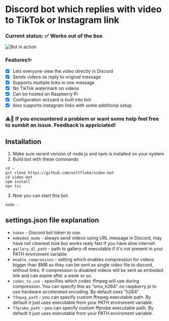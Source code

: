 # Discord bot which replies with video to TikTok or Instagram link
### Current status: ✅ Works out of the box
![Bot in action](preview.gif)
### Features✨
- [X] Lets everyone view the video directly in Discord
- [X] Sends videos as reply to original message
- [X] Supports multiple links in one message
- [X] No TikTok watermark on videos
- [X] Can be hosted on Raspberry Pi
- [X] Configuration wizzard is built into bot
- [X] Also supports instagram links with some additional setup

### ⚠️🤝 If you encountered a problem or want some help feel free to sumbit an issue. Feedback is appriciated!
## Installation
1. Make sure recent version of node.js and npm is installed on your system
2. Build bot with these commands
```
cd ~
git clone https://github.com/voltflake/video-bot
cd video-bot
npm install
npx tsc
```
3. Now you can start this bot
```
node .
```
## settings.json file explanation
- `token` - Discord bot token to use.
- `embeded_mode` - always send videos using URL message in Discord, may have not cleanest look but works realy fast if you have slow internet.
- `gallery_dl_path` - path to gallery-dl executable if it's not present in your PATH enviroment variable.
- `enable_compression` - setting which enables compression for videos bigger than 8MB so they can be sent as single video file to discord, without links. If compression is disabled videos will be sent as embeded link and can expire after a week or so.
- `codec_to_use` - specifies which codec ffmpeg will use during compression. You can specify this as "omx_h264" on raspberry pi to use hardware accelerated encoding. By default uses "h264".
- `ffmpeg_path` - you can specify custom ffmpeg executable path. By default it just uses executable from your PATH enviroment variable.
- `ffprobe_path` - you can specify custom ffprobe executable path. By default it just uses executable from your PATH enviroment variable.
